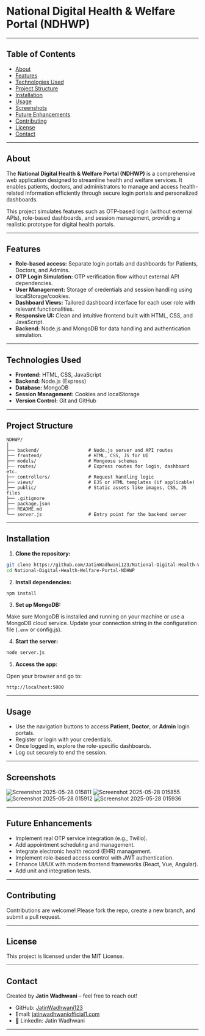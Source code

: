 
# National Digital Health & Welfare Portal (NDHWP)

---

## Table of Contents

* [About](#about)
* [Features](#features)
* [Technologies Used](#technologies-used)
* [Project Structure](#project-structure)
* [Installation](#installation)
* [Usage](#usage)
* [Screenshots](#screenshots)
* [Future Enhancements](#future-enhancements)
* [Contributing](#contributing)
* [License](#license)
* [Contact](#contact)

---

## About

The **National Digital Health & Welfare Portal (NDHWP)** is a comprehensive web application designed to streamline health and welfare services. It enables patients, doctors, and administrators to manage and access health-related information efficiently through secure login portals and personalized dashboards.

This project simulates features such as OTP-based login (without external APIs), role-based dashboards, and session management, providing a realistic prototype for digital health portals.

---

## Features

* **Role-based access:** Separate login portals and dashboards for Patients, Doctors, and Admins.
* **OTP Login Simulation:** OTP verification flow without external API dependencies.
* **User Management:** Storage of credentials and session handling using localStorage/cookies.
* **Dashboard Views:** Tailored dashboard interface for each user role with relevant functionalities.
* **Responsive UI:** Clean and intuitive frontend built with HTML, CSS, and JavaScript.
* **Backend:** Node.js and MongoDB for data handling and authentication simulation.

---

## Technologies Used

* **Frontend:** HTML, CSS, JavaScript
* **Backend:** Node.js (Express)
* **Database:** MongoDB
* **Session Management:** Cookies and localStorage
* **Version Control:** Git and GitHub

---

## Project Structure

```plaintext
NDHWP/
│
├── backend/                  # Node.js server and API routes
├── frontend/                 # HTML, CSS, JS for UI
├── models/                   # Mongoose schemas
├── routes/                   # Express routes for login, dashboard etc.
├── controllers/              # Request handling logic
├── views/                    # EJS or HTML templates (if applicable)
├── public/                   # Static assets like images, CSS, JS files
├── .gitignore
├── package.json
├── README.md
└── server.js                 # Entry point for the backend server
```

---

## Installation

1. **Clone the repository:**

```bash
git clone https://github.com/JatinWadhwani123/National-Digital-Health-Welfare-Portal-NDHWP.git
cd National-Digital-Health-Welfare-Portal-NDHWP
```

2. **Install dependencies:**

```bash
npm install
```

3. **Set up MongoDB:**

Make sure MongoDB is installed and running on your machine or use a MongoDB cloud service. Update your connection string in the configuration file (`.env` or config.js).

4. **Start the server:**

```bash
node server.js
```

5. **Access the app:**

Open your browser and go to:

```
http://localhost:5000
```

---

## Usage

* Use the navigation buttons to access **Patient**, **Doctor**, or **Admin** login portals.
* Register or login with your credentials.
* Once logged in, explore the role-specific dashboards.
* Log out securely to end the session.

---

## Screenshots

![Screenshot 2025-05-28 015811](https://github.com/user-attachments/assets/61e5a04a-057a-4108-9eb2-edeed5c980b8)
![Screenshot 2025-05-28 015855](https://github.com/user-attachments/assets/a614817c-aefa-4453-b760-047a09a916a0)
![Screenshot 2025-05-28 015912](https://github.com/user-attachments/assets/31f5e601-9c26-4500-94ea-786e12ffaa11)
![Screenshot 2025-05-28 015936](https://github.com/user-attachments/assets/85100efa-cf72-453b-9cd4-8ade6943087d)


---




## Future Enhancements

* Implement real OTP service integration (e.g., Twilio).
* Add appointment scheduling and management.
* Integrate electronic health record (EHR) management.
* Implement role-based access control with JWT authentication.
* Enhance UI/UX with modern frontend frameworks (React, Vue, Angular).
* Add unit and integration tests.

---

## Contributing

Contributions are welcome!
Please fork the repo, create a new branch, and submit a pull request.

---

## License

This project is licensed under the MIT License.

---

## Contact

Created by **Jatin Wadhwani** – feel free to reach out!

* GitHub: [JatinWadhwani123](https://github.com/JatinWadhwani123)
* Email: [jatinwadhwaniofficial1.com](jatinwadhwaniofficial1.com)
* 💼 LinkedIn: Jatin Wadhwani

---
